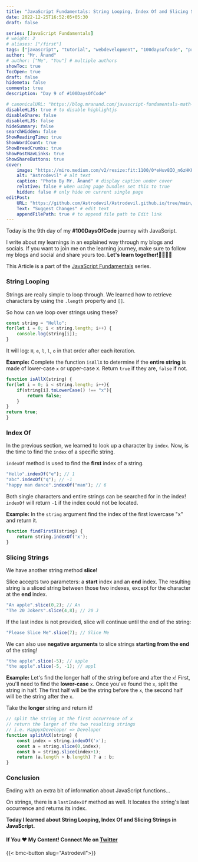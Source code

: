 ```yaml
---
title: "JavaScript Fundamentals: String Looping, Index Of and Slicing Strings"
date: 2022-12-25T16:52:05+05:30
draft: false

series: [JavaScript Fundamentals]
# weight: 2
# aliases: ["/first"]
tags: ["javascript", "tutorial", "webdevelopment", "100daysofcode", "programming", "coding"]
author: "Mr. Ånand"
# author: ["Me", "You"] # multiple authors
showToc: true
TocOpen: true
draft: false
hidemeta: false
comments: true
description: "Day 9 of #100DaysOfCode"

# canonicalURL: "https://blog.mranand.com/javascript-fundamentals-math-object"
disableHLJS: true # to disable highlightjs
disableShare: false
disableHLJS: false
hideSummary: false
searchHidden: false
ShowReadingTime: true
ShowWordCount: true
ShowBreadCrumbs: true
ShowPostNavLinks: true
ShowShareButtons: true
cover:
    image: "https://miro.medium.com/v2/resize:fit:1100/0*eHuv8IO_n6zHKFt4" # image path/url
    alt: "Astrodevil" # alt text
    caption: "Photo By Mr. Ånand" # display caption under cover
    relative: false # when using page bundles set this to true
    hidden: false # only hide on current single page
editPost:
    URL: "https://github.com/Astrodevil/Astrodevil.github.io/tree/main/content"
    Text: "Suggest Changes" # edit text
    appendFilePath: true # to append file path to Edit link
---
```


Today is the 9th day of my **#100DaysOfCode** journey with JavaScript.

I write about my learnings in an explained way through my blogs and socials. If you want to join me on the learning journey, make sure to follow my blogs and social and share yours too. **Let's learn together!🫱🏼‍🫲🏼**

This Article is a part of the [JavaScript Fundamentals](https://mranand.com/series/javascript-fundamentals/) series.

### String Looping

Strings are really simple to loop through. We learned how to retrieve characters by using the `.length` property and `[]`.

So how can we loop over strings using these?

```javascript
const string = "Hello";
for(let i = 0; i < string.length; i++) {
    console.log(string[i]);
}
```

It will log: `H`, `e`, `l`, `l`, `o` in that order after each iteration.

**Example:** Complete the function `isAllX` to determine if the **entire string** is made of lower-case `x` or upper-case `X`. Return `true` if they are, `false` if not.

```javascript
function isAllX(string) {
for(let i = 0; i < string.length; i++){
    if(string[i].toLowerCase() !== "x"){
        return false;
    }
}
return true;
}
```

### Index Of

In the previous section, we learned to look up a character by `index`. Now, is the time to find the `index` of a specific string.

`indexOf` method is used to find the **first** index of a string.

```javascript
"Hello".indexOf("e"); // 1
"abc".indexOf("q"); // -1 
"happy man dance".indexOf("man"); // 6
```

Both single characters and entire strings can be searched for in the index! `indexOf` will return `-1` if the index could not be located.

**Example:** In the `string` argument find the index of the first lowercase "x" and return it.

```javascript
function findFirstX(string) {
    return string.indexOf('x');
}
```

### Slicing Strings

We have another string method **slice!**

Slice accepts two parameters: a **start** index and an **end** index. The resulting string is a sliced string between those two indexes, except for the character at the **end** index.

```javascript
"An apple".slice(0,2); // An
"The 20 Jokers".slice(4,8); // 20 J
```

If the last index is not provided, slice will continue until the end of the string:

```javascript
"Please Slice Me".slice(7); // Slice Me
```

We can also use **negative arguments** to slice strings **starting from the end** of the string!

```javascript
"the apple".slice(-5); // apple
"the apple".slice(-5, -1); // appl
```

**Example:** Let's find the longer half of the string before and after the `x`! First, you'll need to find the **lower-case** `x`. Once you've found the `x`, split the string in half. The first half will be the string before the `x`, the second half will be the string after the `x`.

Take the **longer** string and return it!

```javascript
// split the string at the first occurrence of x
// return the larger of the two resulting strings
// i.e. HappyxDeveloper => Developer
function splitAtX(string) {
    const index = string.indexOf('x');
    const a = string.slice(0,index);
    const b = string.slice(index+1);
    return (a.length > b.length) ? a : b;
}
```

### Conclusion

Ending with an extra bit of information about JavaScript functions...

On strings, there is a `lastIndexOf` method as well. It locates the string's last occurrence and returns its index.

**Today I learned about String Looping, Index Of and Slicing Strings in JavaScript.**

#### If You ❤️ My Content! Connect Me on [Twitter](https://mobile.twitter.com/Astrodevil_) 

{{< bmc-button slug="Astrodevil">}}